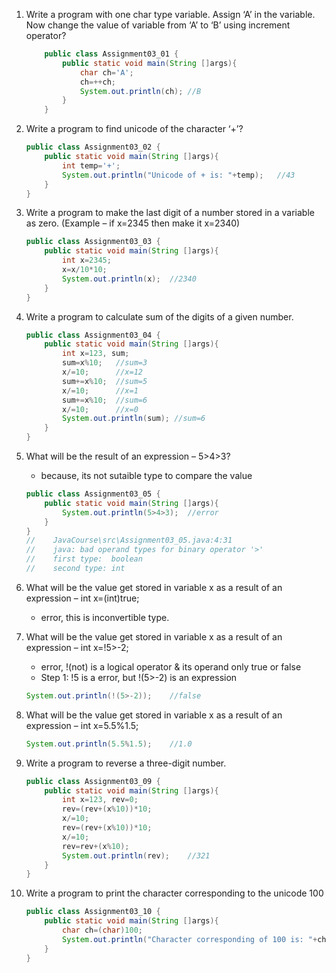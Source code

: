 1.  Write a program with one char type variable. Assign ‘A’ in the variable. Now change the value of variable from ‘A’ to ‘B’ using increment operator?
    ```Java
        public class Assignment03_01 {
            public static void main(String []args){
                char ch='A';
                ch=++ch;
                System.out.println(ch); //B
            }
        }
    ```

2.  Write a program to find unicode of the character ‘+’?
    ```Java
    public class Assignment03_02 {
        public static void main(String []args){
            int temp='+';
            System.out.println("Unicode of + is: "+temp);   //43
        }
    }
    ```

3.  Write a program to make the last digit of a number stored in a variable as zero. (Example – if x=2345 then make it x=2340)
    ```Java
    public class Assignment03_03 {
        public static void main(String []args){
            int x=2345;
            x=x/10*10;
            System.out.println(x);  //2340
        }
    }
    ```

4.  Write a program to calculate sum of the digits of a given number.
    ```Java
    public class Assignment03_04 {
        public static void main(String []args){
            int x=123, sum;
            sum=x%10;   //sum=3
            x/=10;      //x=12
            sum+=x%10;  //sum=5
            x/=10;      //x=1
            sum+=x%10;  //sum=6
            x/=10;      //x=0
            System.out.println(sum); //sum=6
        }
    }
    ```

5. What will be the result of an expression – 5>4>3?
    - because, its not sutaible type to compare the value
    ```Java
    public class Assignment03_05 {
        public static void main(String []args){
            System.out.println(5>4>3);  //error
        }
    }
    //    JavaCourse\src\Assignment03_05.java:4:31
    //    java: bad operand types for binary operator '>'
    //    first type:  boolean
    //    second type: int
    ```

6.  What will be the value get stored in variable x as a result of an expression – int x=(int)true;
    - error, this is inconvertible type.

7.  What will be the value get stored in variable x as a result of an expression – int x=!5>-2;
    - error, !(not) is a logical operator & its operand only true or false
    - Step 1: !5 is a error, but !(5>-2) is an expression
    ```Java
    System.out.println(!(5>-2));    //false
    ```

8.  What will be the value get stored in variable x as a result of an expression – int x=5.5%1.5;
    ```Java
    System.out.println(5.5%1.5);    //1.0
    ```

9.  Write a program to reverse a three-digit number.
    ```Java
    public class Assignment03_09 {
        public static void main(String []args){
            int x=123, rev=0;
            rev=(rev+(x%10))*10;
            x/=10;
            rev=(rev+(x%10))*10;
            x/=10;
            rev=rev+(x%10);
            System.out.println(rev);    //321
        }
    }
    ```

10. Write a program to print the character corresponding to the unicode 100
    ```Java
    public class Assignment03_10 {
        public static void main(String []args){
            char ch=(char)100;
            System.out.println("Character corresponding of 100 is: "+ch);   //d
        }
    }
    ```